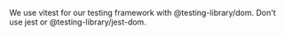 We use vitest for our testing framework with @testing-library/dom. Don't use jest or @testing-library/jest-dom.
